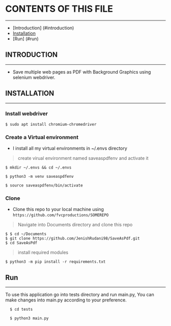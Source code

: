 # CONTENTS OF THIS FILE
---------------------

- [Introduction] (#introduction)
- [Installation](#installation)
- [Run] (#run)


## INTRODUCTION
------------

- Save multiple web pages as PDF with Background Graphics using selenium webdriver.


## INSTALLATION
------------

### Install webdriver

```shell
$ sudo apt install chromium-chromedriver
```

### Create a Virtual environment

- I install all my virtual environments in ~/.envs directory

> create virual environment named saveaspdfenv and activate it

```shell
$ mkdir ~/.envs && cd ~/.envs 

$ python3 -m venv saveaspdfenv

$ source saveaspdfenv/bin/activate

```

### Clone

- Clone this repo to your local machine using `https://github.com/fvcproductions/SOMEREPO`

> Navigate into Documents directory and clone this repo
```shell
$ $ cd ~/Documents
$ git clone https://github.com/JenishRudani98/SaveAsPdf.git
$ cd SaveAsPdf
```
> install required modules 

```shell
$ python3 -m pip install -r requirements.txt
```



## Run
----------------

To use this application go into tests directory and run main.py, You can make changes into main.py according to your preference.

```shell
  $ cd tests

  $ python3 main.py
```
